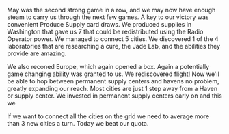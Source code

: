 May was the second strong game in a row, and we may now have enough steam to carry us through the next few games. A key to our victory was convenient Produce Supply card draws. We produced supplies in Washington that gave us 7 that could be redistributed using the Radio Operator power. We managed to connect 5 cities. We discovered 1 of the 4 laboratories that are researching a cure, the Jade Lab, and the abilities they provide are amazing.

We also reconed Europe, which again opened a box. Again a potentially game changing ability was granted to us. We rediscovered flight! Now we'll be able to hop between permanent supply centers and havens no problem, greatly expanding our reach. Most cities are just 1 step away from a Haven or supply center. We invested in permanent supply centers early on and this we

If we want to connect all the cities on the grid we need to average more than 3 new cities a turn. Today we beat our quota.
